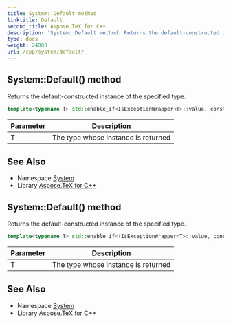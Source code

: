 ```yaml
---
title: System::Default method
linktitle: Default
second_title: Aspose.TeX for C++
description: 'System::Default method. Returns the default-constructed instance of the specified type in C++.'
type: docs
weight: 24000
url: /cpp/system/default/
---
```

## System::Default() method


Returns the default-constructed instance of the specified type.

```cpp
template<typename T> std::enable_if<IsExceptionWrapper<T>::value, constT &>::type System::Default()
```


| Parameter | Description |
| --- | --- |
| T | The type whose instance is returned |

## See Also

* Namespace [System](../)
* Library [Aspose.TeX for C++](../../)
## System::Default() method


Returns the default-constructed instance of the specified type.

```cpp
template<typename T> std::enable_if<!IsExceptionWrapper<T>::value, constT &>::type System::Default()
```


| Parameter | Description |
| --- | --- |
| T | The type whose instance is returned |

## See Also

* Namespace [System](../)
* Library [Aspose.TeX for C++](../../)
